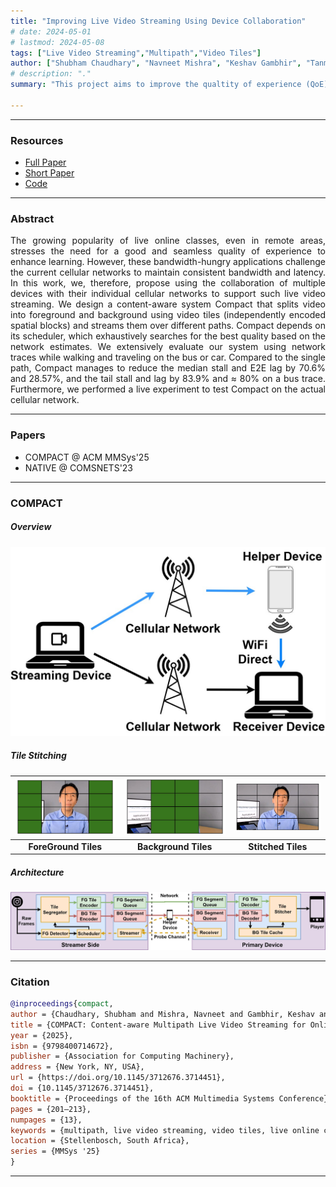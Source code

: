 ```yaml
---
title: "Improving Live Video Streaming Using Device Collaboration" 
# date: 2024-05-01
# lastmod: 2024-05-08
tags: ["Live Video Streaming","Multipath","Video Tiles"]
author: ["Shubham Chaudhary", "Navneet Mishra", "Keshav Gambhir", "Tanmay Rajore", "Mukulika Maity", "Arani Bhattacharya"]
# description: "." 
summary: "This project aims to improve the qualtity of experience (QoE) of live video streaming by utilizing content-aware tile-level multipath." 

---
```


---

### Resources

+ [Full Paper](https://dl.acm.org/doi/10.1145/3712676.3714451)
+ [Short Paper](https://ieeexplore.ieee.org/abstract/document/10041371)
+ [Code](https://github.com/shubhamchdhary/COMPACT)

---

### Abstract

<p align="justify"> The growing popularity of live online classes, even in remote areas, stresses the need for a good and seamless quality of experience to enhance learning. However, these bandwidth-hungry applications challenge the current cellular networks to maintain consistent bandwidth and latency. In this work, we, therefore, propose using the collaboration of multiple devices with their individual cellular networks to support such live video streaming. We design a content-aware system Compact that splits video into foreground and background using video tiles (independently encoded spatial blocks) and streams them over different paths. Compact depends on its scheduler, which exhaustively searches for the best quality based on the network estimates. We extensively evaluate our system using network traces while walking and traveling on the bus or car. Compared to the single path, Compact manages to reduce the median stall and E2E lag by 70.6% and 28.57%, and the tail stall and lag by 83.9% and ≈ 80% on a bus trace. Furthermore, we performed a live experiment to test Compact on the actual cellular network.</p>

---

### Papers
* COMPACT @ ACM MMSys'25
* NATIVE @ COMSNETS'23

---

### COMPACT
##### Overview
![Design](COMPACT_Architecture.jpg)

##### Tile Stitching
![FG Tiles](Andrew_TilesFG.jpg) | ![BG Tiles](Andrew_TilesBG.jpg) | ![All Tiles](Andrew_AllTiles.jpg)
:--:| :--: | :--:
**ForeGround Tiles**| **Background Tiles**|**Stitched Tiles**

##### Architecture
![Architecture](LiveStreamingUsingTiles.jpg)

---

### Citation

```BibTeX
@inproceedings{compact,
author = {Chaudhary, Shubham and Mishra, Navneet and Gambhir, Keshav and Rajore, Tanmay and Bhattacharya, Arani and Maity, Mukulika},
title = {COMPACT: Content-aware Multipath Live Video Streaming for Online Classes using Video Tiles},
year = {2025},
isbn = {9798400714672},
publisher = {Association for Computing Machinery},
address = {New York, NY, USA},
url = {https://doi.org/10.1145/3712676.3714451},
doi = {10.1145/3712676.3714451},
booktitle = {Proceedings of the 16th ACM Multimedia Systems Conference},
pages = {201–213},
numpages = {13},
keywords = {multipath, live video streaming, video tiles, live online class},
location = {Stellenbosch, South Africa},
series = {MMSys '25}
}
```
---

